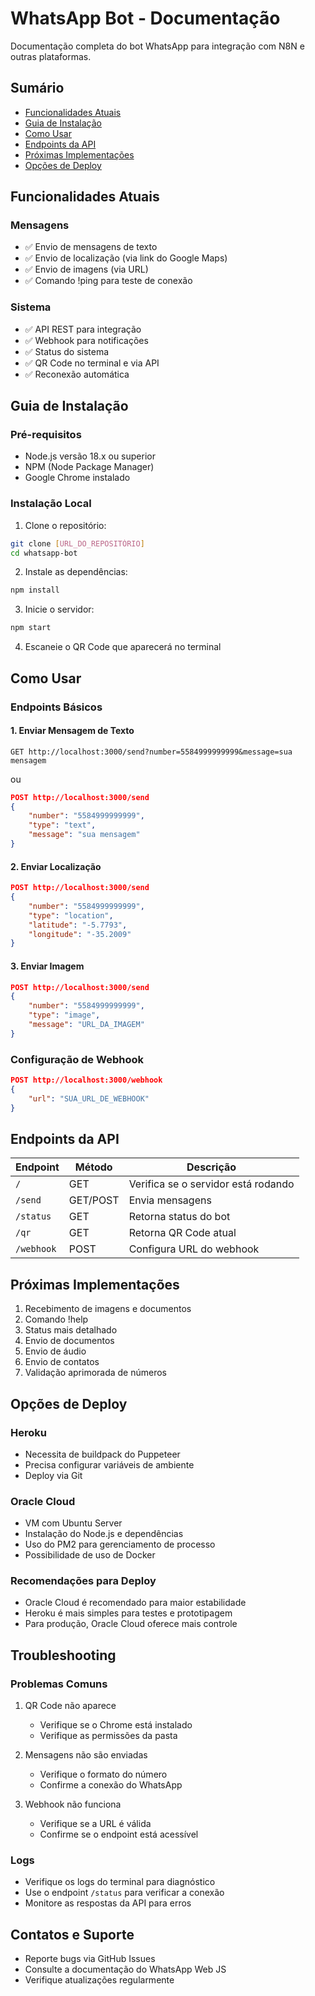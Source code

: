 # WhatsApp Bot - Documentação
Documentação completa do bot WhatsApp para integração com N8N e outras plataformas.

## Sumário
- [Funcionalidades Atuais](#funcionalidades-atuais)
- [Guia de Instalação](#guia-de-instalação)
- [Como Usar](#como-usar)
- [Endpoints da API](#endpoints-da-api)
- [Próximas Implementações](#próximas-implementações)
- [Opções de Deploy](#opções-de-deploy)

## Funcionalidades Atuais

### Mensagens
- ✅ Envio de mensagens de texto
- ✅ Envio de localização (via link do Google Maps)
- ✅ Envio de imagens (via URL)
- ✅ Comando !ping para teste de conexão

### Sistema
- ✅ API REST para integração
- ✅ Webhook para notificações
- ✅ Status do sistema
- ✅ QR Code no terminal e via API
- ✅ Reconexão automática

## Guia de Instalação

### Pré-requisitos
- Node.js versão 18.x ou superior
- NPM (Node Package Manager)
- Google Chrome instalado

### Instalação Local
1. Clone o repositório:
```bash
git clone [URL_DO_REPOSITÓRIO]
cd whatsapp-bot
```

2. Instale as dependências:
```bash
npm install
```

3. Inicie o servidor:
```bash
npm start
```

4. Escaneie o QR Code que aparecerá no terminal

## Como Usar

### Endpoints Básicos

#### 1. Enviar Mensagem de Texto
```
GET http://localhost:3000/send?number=5584999999999&message=sua mensagem
```
ou
```json
POST http://localhost:3000/send
{
    "number": "5584999999999",
    "type": "text",
    "message": "sua mensagem"
}
```

#### 2. Enviar Localização
```json
POST http://localhost:3000/send
{
    "number": "5584999999999",
    "type": "location",
    "latitude": "-5.7793",
    "longitude": "-35.2009"
}
```

#### 3. Enviar Imagem
```json
POST http://localhost:3000/send
{
    "number": "5584999999999",
    "type": "image",
    "message": "URL_DA_IMAGEM"
}
```

### Configuração de Webhook
```json
POST http://localhost:3000/webhook
{
    "url": "SUA_URL_DE_WEBHOOK"
}
```

## Endpoints da API

| Endpoint | Método | Descrição |
|----------|--------|-----------|
| `/` | GET | Verifica se o servidor está rodando |
| `/send` | GET/POST | Envia mensagens |
| `/status` | GET | Retorna status do bot |
| `/qr` | GET | Retorna QR Code atual |
| `/webhook` | POST | Configura URL do webhook |

## Próximas Implementações
1. Recebimento de imagens e documentos
2. Comando !help
3. Status mais detalhado
4. Envio de documentos
5. Envio de áudio
6. Envio de contatos
7. Validação aprimorada de números

## Opções de Deploy

### Heroku
- Necessita de buildpack do Puppeteer
- Precisa configurar variáveis de ambiente
- Deploy via Git

### Oracle Cloud
- VM com Ubuntu Server
- Instalação do Node.js e dependências
- Uso do PM2 para gerenciamento de processo
- Possibilidade de uso de Docker

### Recomendações para Deploy
- Oracle Cloud é recomendado para maior estabilidade
- Heroku é mais simples para testes e prototipagem
- Para produção, Oracle Cloud oferece mais controle

## Troubleshooting

### Problemas Comuns
1. QR Code não aparece
   - Verifique se o Chrome está instalado
   - Verifique as permissões da pasta

2. Mensagens não são enviadas
   - Verifique o formato do número
   - Confirme a conexão do WhatsApp

3. Webhook não funciona
   - Verifique se a URL é válida
   - Confirme se o endpoint está acessível

### Logs
- Verifique os logs do terminal para diagnóstico
- Use o endpoint `/status` para verificar a conexão
- Monitore as respostas da API para erros

## Contatos e Suporte
- Reporte bugs via GitHub Issues
- Consulte a documentação do WhatsApp Web JS
- Verifique atualizações regularmente
